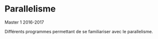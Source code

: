 # Parallelisme
Master 1 2016-2017

Différents programmes permettant de se familiariser avec le parallelisme.
